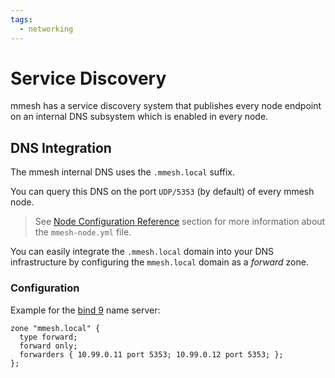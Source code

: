 ```yaml
---
tags:
  - networking
---
```


# Service Discovery

mmesh has a service discovery system that publishes every node endpoint on an internal DNS subsystem which is enabled in every node.

## DNS Integration

The mmesh internal DNS uses the `.mmesh.local` suffix.

You can query this DNS on the port `UDP/5353` (by default) of every mmesh node.

> See [Node Configuration Reference](/docs/platform/reference/mmesh-node.yml/) section for more information about the `mmesh-node.yml` file.

You can easily integrate the `.mmesh.local` domain into your DNS infrastructure by configuring the `mmesh.local` domain as a _forward_ zone.

### Configuration

Example for the [bind 9](https://www.isc.org/bind/) name server:

```bind
zone "mmesh.local" {
  type forward;
  forward only;
  forwarders { 10.99.0.11 port 5353; 10.99.0.12 port 5353; };
};

```
